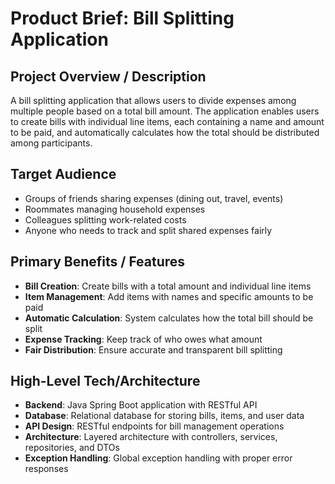 # Product Brief: Bill Splitting Application

## Project Overview / Description

A bill splitting application that allows users to divide expenses among multiple people based on a total bill amount. The application enables users to create bills with individual line items, each containing a name and amount to be paid, and automatically calculates how the total should be distributed among participants.

## Target Audience

- Groups of friends sharing expenses (dining out, travel, events)
- Roommates managing household expenses
- Colleagues splitting work-related costs
- Anyone who needs to track and split shared expenses fairly

## Primary Benefits / Features

- **Bill Creation**: Create bills with a total amount and individual line items
- **Item Management**: Add items with names and specific amounts to be paid
- **Automatic Calculation**: System calculates how the total bill should be split
- **Expense Tracking**: Keep track of who owes what amount
- **Fair Distribution**: Ensure accurate and transparent bill splitting

## High-Level Tech/Architecture

- **Backend**: Java Spring Boot application with RESTful API
- **Database**: Relational database for storing bills, items, and user data
- **API Design**: RESTful endpoints for bill management operations
- **Architecture**: Layered architecture with controllers, services, repositories, and DTOs
- **Exception Handling**: Global exception handling with proper error responses
